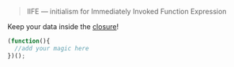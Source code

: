 > IIFE — initialism for Immediately Invoked Function Expression

Keep your data inside the [closure](js-closure)!

```js
(function(){
  //add your magic here
})();
```